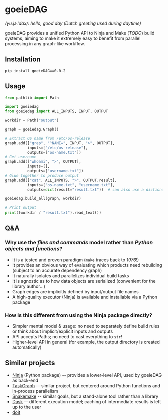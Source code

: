 # goeieDAG

_/ɣu.jə.ˈdɑx/: hello, good day (Dutch greeting used during daytime)_

goeieDAG provides a unified Python API to Ninja and Make (_TODO_) build systems, aiming to
make it extremely easy to benefit from parallel processing in any graph-like workflow.


## Installation

    pip install goeieDAG==0.0.2

## Usage

```python
from pathlib import Path

import goeiedag
from goeiedag import ALL_INPUTS, INPUT, OUTPUT

workdir = Path("output")

graph = goeiedag.Graph()

# Extract OS name from /etc/os-release
graph.add(["grep", "^NAME=", INPUT, ">", OUTPUT],
          inputs=["/etc/os-release"],
          outputs=["os-name.txt"])
# Get username
graph.add(["whoami", ">", OUTPUT],
          inputs=[],
          outputs=["username.txt"])
# Glue together to produce output
graph.add(["cat", ALL_INPUTS, ">", OUTPUT.result],
          inputs=["os-name.txt", "username.txt"],
          outputs=dict(result="result.txt"))  # can also use a dictionary and refer to inputs/outputs by name

goeiedag.build_all(graph, workdir)

# Print output
print((workdir / "result.txt").read_text())
```


## Q&A

### Why use the _files and commands_ model rather than _Python objects and functions_?

- It is a tested and proven paradigm (`make` traces back to _1976_!)
- It provides an obvious way of evaluating which products need rebuilding (subject to an
  accurate dependency graph)
- It naturally isolates and parallelizes individual build tasks
- It is agnostic as to how data objects are serialized (convenient for the library author...)
- Graph edges are implicitly defined by input/output file names
- A high-quality executor (Ninja) is available and installable via a Python package

### How is this different from using the Ninja package directly?

- Simpler mental model & usage: no need to separately define build rules or think about implicit/explicit inputs and
  outputs
- API accepts Paths; no need to cast everything to `str`!
- Higher-level API in general (for example, the output directory is created automatically)


## Similar projects

- [Ninja](https://pypi.org/project/ninja/) (Python package) -- provides a lower-level API,
  used by goeieDAG as back-end
- [TaskGraph](https://github.com/natcap/taskgraph/) -- similar project, but centered around
  Python functions and in-process parallelism
- [Snakemake](https://snakemake.github.io/) -- similar goals, but a stand-alone tool rather
  than a library
- [Dask](https://dask.org/) -- different execution model; caching of intermediate results
  is left up to the user
- [doit](https://pydoit.org/)

